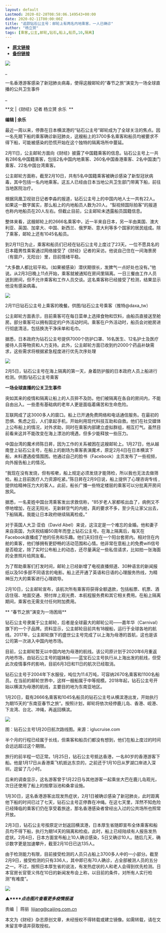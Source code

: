 ```yaml
---
layout: default
Lastmod: 2020-02-28T08:58:06.149543+00:00
date: 2020-02-11T00:00:00Z
title: "追踪钻石公主号：邮轮上有两名内地乘客，一人已确诊"
author: "杨立赟"
tags: [乘客,公主,邮轮,钻石,船上,船员,10,隔离]
---
```


* [**原文链接**](http://mp.weixin.qq.com/s?__biz=MjM5NDU5NTM4MQ==&mid=2653354002&idx=4&sn=ac24832dde786b21c0f16b91c622314f&chksm=bd570f488a20865e5898690377904d6a5e4a0704415393bb561833b665ad65c2cec29a0bf1a5#rd)
* [**备份链接**](http://archive.today/Cs7Ke)


![](/images/post/77e6cfb5c7ef66e00d9bd04f74961594.jpg)

\_

一名香港游客感染了新冠肺炎病毒，使得这艘邮轮的“春节之旅”演变为一场全球直播的公共卫生事件

\_

**文 |《财经》记者 杨立赟 余乐  **

**编辑 | 余乐**

最近一周以来，停靠在日本横滨港的“钻石公主号”邮轮成为了全球关注的焦点。因一名先期下船的乘客确诊新冠肺炎，这艘船上的3700多名乘客和船员均被要求不得下船，可能被感染的恐慌开始在这个独特的隔离场所中蔓延。

2月11日，公主邮轮方面向《财经》披露了中国籍乘客的信息。钻石公主号上一共有286名中国籍乘客，包括2名中国内地乘客、260名中国香港乘客、2名中国澳门乘客、22名中国台湾乘客。

公主邮轮方面称，截至2月10日，共有5名中国籍乘客被确诊感染了新型冠状病毒，其中包括一名内地乘客。这五人已经由日本当地公共卫生部门带离下船，前往当地医院治疗。

根据凤凰卫视驻日记者李淼的报道，钻石公主号上的中国内地人士一共有22人。如果这一数字属实，那么船上的内地船员人数为20人。“梨视频国际拍客”的报道也称内地船员在20人左右。但截止目前，公主邮轮未透露船员国籍信息。

整体来看，这艘邮轮上的2666名乘客中，近一半来自日本，另一半由美国、澳大利亚、英国、加拿大、中国、新西兰、俄罗斯、意大利等多个国家的居民组成。除了乘客，邮轮上还有1045名船员。

到2月11日为止，乘客和船员们已经在钻石公主号上度过了23天。一位不愿具名的日本籍男性乘客通过网络接受了《财经》记者的采访。他说自己住在一间海景房（有窗户，无阳台）里，目前情绪平稳。

“大多数人都比较平和。（如果被感染）潜伏期很长，发脾气一点好处也没有。”他说。从2月3日晚上11点开始，乘客就被通知在房间里隔离。一日三餐由工作人员送到房间，但不允许乘客和工作人员交谈。这名乘客称已经接受了检测，结果显示他没有感染病毒。

![](/images/post/b93cfc5dfbff408ed6e94c0c2260cb9c.jpg)

2月11日钻石公主号上乘客的晚餐。供图/钻石公主号乘客（推特@daxa\_tw）

公主邮轮方面表示，目前乘客可在每日菜单上选择食物和饮料，由船员直接送至舱房。部分乘客可以拥有固定的户外活动时间。乘客在户外活动时，船员会对舱房进行彻底清洁，包括换洗干净床单和毛巾。

据悉，日本政府为钻石公主号提供7000个防护口罩、16名医生、12名护士及医疗接待人员等物资和人力支持。此外，公主邮轮方面已收到约2000个药品补缺需求，这些需求将根据紧急程度进行优先次序处理

![](/images/post/fa8b86c4ec699f2517895b8b3a0596e9.jpg)

2月5日，钻石公主号在海上隔离的第一天，身着防护服的日本政府人员上船进行检测。供图/钻石公主号乘客

**一场全球直播的公关卫生事件**

突如其来的疫情和隔离让船上的人员猝不及防。他们被隔离在各自的房间内，不能自由出入。一些患有基础病的老年人更是面临着痛苦和生命危险。

互联网成了这3000多人的窗口。船上已开通免费网络和电话通信服务。在最初的恐惧、焦虑之后，人们拿起手机，开始利用现代科技互助和自救。他们在社交媒体上公布船上的情况，对外求助，同时在乘客内部建立虚拟群组，相互打气。虽然目前看来这并不能改变在海上漂泊的境遇，但多少能释放一些压力。

中国台湾的魔术师陈日昇，因为工作的关系被困在这艘邮轮上。1月27日，他从越南登上钻石公主号，在船上的剧场为乘客表演魔术，原定2月4日在日本横滨下船，未料遭遇疫情围困。他通过自己的脸书（Facebook）主页发布了一些视频，向外报告船上的情况。

“我现在没有发烧，但有咳嗽，船上规定必须发烧才能筛检，所以我也无法去做筛检。船上目前医疗人力资源吃紧。”陈日昇在2月9日说，船上提供了心理咨询专线 , 提供给精神压力大的客人。此前，船长广播一些特定楼层的乘客可以分批离开房间放风。

据悉，一名麦姓中国台湾乘客发出求救信称，“85岁老人家都咳出血了，病例又不停地增加，在这无阳光、无新鲜空气的内舱，真的要求不多，至少先让家父出去，下船隔离。我能让日本政府继续隔离检疫。”

对于英国人大卫·亚伯（David Abel）来说，这注定是一个难忘的金婚。他和妻子来自英国，为庆祝结婚50周年而登上钻石公主号。在海上隔离后，每天在Facebook直播成了他的任务和乐趣。他们夫妇住在一个阳台套房内。相对住在内舱的乘客，他们够拥有更舒畅的活动范围和心情。他非常在意船上的免费wifi信号是否稳定，除了实时公布船上的动态，还尽量满足一些私信请求，比如拍一张海面的全景照片给网友看。

为了帮助乘客们打发时间，邮轮上已经新增了电视直播频道、30种语言的新闻报纸以及50多部不同语言的电影。船上还开通了英语和日语的心理服务热线，为精神压力大的乘客进行心理疏导。

2月10日，公主邮轮宣布，该航次所有乘客将获得全额退款，包括船票、机票、酒店住宿、地面交通、预付岸上观光费、本航程服务费和其它相关费用。在船上隔离期间，乘客也无需支付任何附加费用。

** “春节之旅”演变为一场困局**

钻石公主号隶属于公主邮轮，后者是全球最大的邮轮公司——嘉年华（Carnival）旗下的一个子品牌。资料显示，公主邮轮目前共有18艘船，运行于全球各地的航线。2017年，公主邮轮旗下的盛世公主号完成了以上海为母港的首航，这也是该公司第一次进入中国内地市场。

目前，公主邮轮暂无以中国内地为母港的航线。该公司原计划于2020年6月重返内地市场，由钻石公主号的姐妹船——蓝宝石公主号执行从上海出发的航线，但受此次疫情事件的影响，目前6月3日和11日的航次已经取消。

钻石公主号于2004年下水服役，吨位为11.6万吨，可容纳2670名乘客和1100名船员。在当前的邮轮世界中，这样一艘船属于中等规模。2018年起，钻石公主号开始以横滨为母港的航线，主要目的地为东南亚地区。

1月20日，载有2666名乘客和1045名船员的钻石公主号从横滨港出发，开始执行为期15天的“东南亚春节之旅”。按照计划，邮轮将依次经停鹿儿岛、香港、岘港、下龙湾、台北、冲绳，再返回横滨。

![](/images/post/3b9c841b0a58782485281b2bee907441.jpg)

图：钻石公主号1月20日航次路线图。来源：iglucruise.com

半个月的行程已经属于长线，但乘客和船员们都没有想到，他们在船上度过的时间会远远超过这个期限。

旅行的前半程一切正常。1月25日，钻石公主号抵达香港，一名80岁的香港游客下船。他是1月17日从香港乘飞机抵达东京的，之前还于1月10日从罗湖口岸进入深圳，逗留了几小时。

后来的调查显示，这名游客曾于1月22日与其他游客一起乘坐大巴在鹿儿岛观光，次日还使用了船上的按摩浴池和桑拿设施。

1月30日，这名香港游客出现发热症状，2月1日被确诊感染了新冠肺炎，此时距离他下船的时间已过了七天，钻石公主号正停靠在冲绳。在这七天里，浑然不知危险已经降临的乘客们仍在享受着旅途，那名香港感染者曾经出入过的公共场所也照常开放。

2月3日，钻石公主号按原定计划返回横滨港，日本厚生省随即宣布全体乘客和船员均不得下船，执行为期14天的隔离和检疫。此时，船上已经陆续有人报告发热症状。2月4日，日本方面宣布船上10人确诊感染，5日又确诊10人。随后几天，确诊数字更是加速攀升，截至2月10日已达135人。

由于检测能力有限，目前接受检测的人员只占船上3700多人中的一小部分。截至2月9日，接受检测的只有336人，其中即已有70人确诊，占全部被测人员的五分之一。不过，按照日本厚生省的说法，有发热症状的人和老人会得到优先检测。日本官房长官菅义伟在10日的新闻发布会上称，以目前的条件，对所有人实行检测“有难度”。

[![](/images/post/4d24a5670c9a87791ea8b757d030c0d3.jpg)](https://mp.weixin.qq.com/mp/homepage?__biz=MjM5NDU5NTM4MQ==&hid=29&sn=21c0f34c737748fe3b2c372bb40ae622)

**▲****_点击图片查看更多疫情报道_**

  

  

责编  |  蒋丽  lijiang@caijing.com.cn

本文为《财经》杂志原创文章，未经授权不得转载或建立镜像。如需转载，请在文末留言申请并获取授权。

